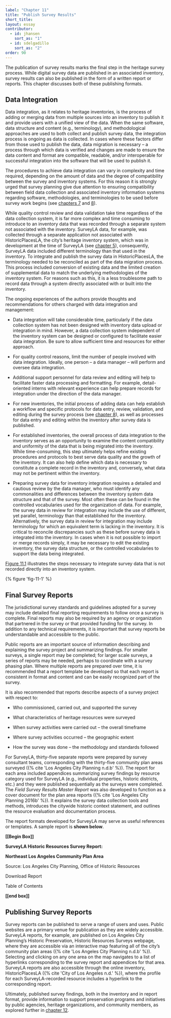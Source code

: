 ```yaml
---
label: "Chapter 11"
title: "Publish Survey Results"
short_title: 
layout: essay
contributor:
  - id: jhansen
    sort_as: "1"
  - id: sdelgadillo
    sort_as: "2"
order: 90
---
```


The publication of survey results marks the final step in the heritage survey process. While digital survey data are published in an associated inventory, survey results can also be published in the form of a written report or reports. This chapter discusses both of these publishing formats.

## Data Integration

Data integration, as it relates to heritage inventories, is the process of adding or merging data from multiple sources into an inventory to publish it and provide users with a unified view of the data. When the same software, data structure and content (e.g., terminology), and methodological approaches are used to both collect and publish survey data, the integration process is ongoing as data is collected. In cases where these factors differ from those used to publish the data, data migration is necessary – a process through which data is verified and changes are made to ensure the data content and format are compatible, readable, and/or interoperable for successful integration into the software that will be used to publish it.

The procedures to achieve data integration can vary in complexity and time required, depending on the amount of data and the degree of compatibility between the survey and inventory systems. For this reason it is strongly urged that survey planning give due attention to ensuring compatibility between field data collection and associated inventory information systems regarding software, methodologies, and terminologies to be used before survey work begins (see [chapters 7](/part-2/chapter-7/) and [8](/part-2/chapter-8/)).

While quality control review and data validation take time regardless of the data collection system, it is far more complex and time consuming to introduce to an inventory data that was recorded through a separate system not associated with the inventory. SurveyLA data, for example, was collected through a separate application not associated with HistoricPlacesLA, the city’s heritage inventory system, which was in development at the time of SurveyLA (see [chapter 5](/part-2/chapter-5/)), consequently, SurveyLA data included different terminology than that used in the inventory. To integrate and publish the survey data in HistoricPlacesLA, the terminology needed to be reconciled as part of the data migration process. This process included conversion of existing data and the limited creation of supplemental data to match the underlying methodologies of the inventory system. For reasons such as this, it is a less troublesome path to record data through a system directly associated with or built into the inventory.

The ongoing experiences of the authors provide thoughts and recommendations for others charged with data integration and management:

-   Data integration will take considerable time, particularly if the data collection system has not been designed with inventory data upload or integration in mind. However, a data collection system independent of the inventory system can be designed or configured to facilitate easier data integration. Be sure to allow sufficient time and resources for either approach.

-   For quality control reasons, limit the number of people involved with data integration. Ideally, one person – a data manager – will perform and oversee data integration.

-   Additional support personnel for data review and editing will help to facilitate faster data processing and formatting. For example, detail-oriented interns with relevant experience can help prepare records for integration under the direction of the data manager.

-   For new inventories, the initial process of adding data can help establish a workflow and specific protocols for data entry, review, validation, and editing during the survey process (see [chapter 8](/part-2/chapter-8/)), as well as processes for data entry and editing within the inventory after survey data is published.

-   For established inventories, the overall process of data integration to the inventory serves as an opportunity to examine the content compatibility and uniformity of the data that is being migrated into the inventory. While time-consuming, this step ultimately helps refine existing procedures and protocols to best serve data quality and the growth of the inventory. It can also help define which data is necessary to constitute a complete record in the inventory and, conversely, what data may not be pertinent within the inventory.

-   Preparing survey data for inventory integration requires a detailed and cautious review by the data manager, who must identify any commonalities and differences between the inventory system data structure and that of the survey. Most often these can be found in the controlled vocabularies used for the organization of data. For example, the survey data in review for integration may include the use of different, yet parallel, terminology than that established for the inventory. Alternatively, the survey data in review for integration may include terminology for which an equivalent term is lacking in the inventory. It is critical to reconcile discrepancies such as these before survey data is integrated into the inventory. In cases when it is not possible to import or merge records simply, it may be necessary to edit the existing inventory, the survey data structure, or the controlled vocabularies to support the data being integrated.

[Figure 11.1](#fig-11-1) illustrates the steps necessary to integrate survey data that is not recorded directly into an inventory system.

{% figure 'fig-11-1' %}

## Final Survey Reports

The jurisdictional survey standards and guidelines adopted for a survey may include detailed final reporting requirements to follow once a survey is complete. Final reports may also be required by an agency or organization that partnered in the survey or that provided funding for the survey. In addition to any technical requirements, it is important that survey reports be understandable and accessible to the public.

Public reports are an important source of information describing and explaining the survey project and summarizing findings. For smaller surveys, a single report may be completed; for larger scale surveys, a series of reports may be needed, perhaps to coordinate with a survey phasing plan. Where multiple reports are prepared over time, it is recommended that a report template be developed so that each report is consistent in format and content and can be easily recognized part of the survey.

It is also recommended that reports describe aspects of a survey project with respect to:

-   Who commissioned, carried out, and supported the survey

-   What characteristics of heritage resources were surveyed

-   When survey activities were carried out – the overall timeframe

-   Where survey activities occurred – the geographic extent

-   How the survey was done – the methodology and standards followed

For SurveyLA, thirty-five separate reports were prepared by survey consultant teams, corresponding with the thirty-five community plan areas surveyed ({% cite 'Los Angeles City Planning n.d.b' %}). The report for each area included appendices summarizing survey findings by resource category used for SurveyLA (e.g., individual properties, historic districts, etc.) and they were published sequentially as the surveys were completed. The *Field Survey Results Master Report* was also developed to function as a cover document for the plan area reports ({% cite 'Los Angeles City Planning 2016b' %}). It explains the survey data collection tools and methods, introduces the citywide historic context statement, and outlines the resource evaluation and documentation process.

The report formats developed for SurveyLA may serve as useful references or templates. A sample report is **shown below**.

**\[\[Begin Box\]\]**

**SurveyLA Historic Resources Survey Report:**

**Northeast Los Angeles Community Plan Area**

Source: Los Angeles City Planning, Office of Historic Resources

Download Report

Table of Contents

**\[\[end box\]\]**

## Publishing Survey Reports

Survey reports can be published to serve a range of users and uses. Public websites are a primary venue for publication as they are widely accessible. SurveyLA reports, for example, are published on Los Angeles City Planning’s Historic Preservation, Historic Resources Surveys webpage, where they are accessible via an interactive map featuring all of the city’s community plan areas ({% cite 'Los Angeles City Planning n.d.b' %}). Selecting and clicking on any one area on the map navigates to a list of hyperlinks corresponding to the survey report and appendices for that area. SurveyLA reports are also accessible through the online inventory, HistoricPlacesLA ({% cite 'City of Los Angeles n.d.' %}), where the profile for each SurveyLA-recorded resource includes a hyperlink to the corresponding report.

Ultimately, published survey findings, both in the inventory and in report format, provide information to support preservation programs and initiatives by public agencies, heritage organizations, and community members, as explored further in [chapter 12](/part-3/chapter-12/).
